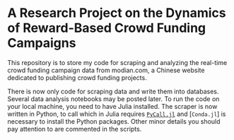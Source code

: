# A Research Project on the Dynamics of Reward-Based Crowd Funding Campaigns

This repository is to store my code for scraping and analyzing the real-time crowd funding campaign data from modian.com, a Chinese website dedicated to publishing crowd funding projects. 

There is now only code for scraping data and write them into databases. Several data analysis notebooks may be posted later. To run the code on your local machine, you need to have Julia installed. The scraper is now written in Python, to call which in Julia requires [`PyCall.jl`](https://github.com/JuliaPy/PyCall.jl) and [`Conda.jl`] is necessary to install the Python packages. Other minor details you should pay attention to are commented in the scripts.
